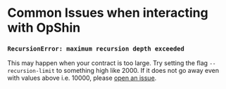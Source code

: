 # Common Issues when interacting with OpShin

### `RecursionError: maximum recursion depth exceeded`

This may happen when your contract is too large. Try setting the flag `--recursion-limit` to something high
like 2000. If it does not go away even with values above i.e. 10000, please [open an issue](https://github.com/OpShin/opshin/issues/new/choose).